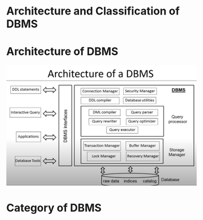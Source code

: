 # Architecture and Classification of DBMS

# Architecture of DBMS

![](./figures/architecture.png)

# Category of DBMS
